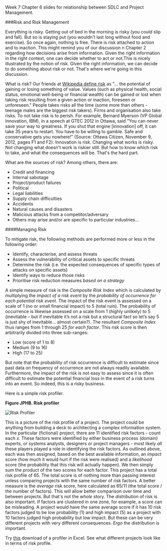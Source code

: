 Week 7 Chapter 6 slides for relationship between SDLC and Project Management. 

###Risk and Risk Management

Everything is risky. Getting out of bed in the morning is risky (you could slip and fall). But so is staying put (you wouldn't last long without food and exercise). So once again, nothing is free. There is risk attached to action and to inaction. This might remind you of our discussion n Chapter 2 regarding how decisions arise from information. Given the right information in the right context, one can decide whether to act or not.This is nicely illustrated by the notion of risk. Given the right information, we can decide to do something about risk or not. That's where we're going in this discussion. 

What is risk? Our friends at [Wikipedia define risk](https://en.wikipedia.org/wiki/Risk) as "... the potential of gaining or losing something of value. Values (such as physical health, social status, emotional well-being or financial wealth) can be gained or lost when taking risk resulting from a given action or inaction, foreseen or unforeseen." People takes risks all the time (some more than others - teenage males are the biggest risk takers). Firms and organisation also take risks. To not take risk is to perish. For example, Bernard Myerson (VP Global Innovation, IBM), in a speech at GTEC 2012 in Ottawa, said ”You can never save your way to greatness. If you shut that engine [innovation] off, it can take 35 years to restart. You have to be willing to gamble. Safe and conservative gets you nowhere!” (Source: Ottawa Citizen, November 9, 2012, pages F1 and F2). Innovation is risk. Changing what works is risky. Not changing what doesn't work is riskier still. But how to know which risk to take, and what the consequences will be. That's the hard part. 

What are the sources of risk? Among others, there are:

- Credit and financing
- Internal sabotage
- Project/product failures
- Political
- Legal liabilities
- Supply chain difficulties
- Accidents
- Natural causes and disasters
- Malicious attacks from a competitor/adversary
- Others may arise and/or are specific to particular industries...

####Managing Risk

To mitigate risk, the following methods are performed more or less in the following order:

- Identify, characterise, and assess threats
- Assess the vulnerability of critical assets to specific threats
- Determine the risk (i.e. the expected consequences of specific types of attacks on specific assets)
- Identify ways to reduce those risks
- Prioritise risk reduction measures *based on a strategy*

A simple measure of risk is the *Composite Risk Index* which is calculated by multiplying the *impact of a risk event* by the *probability of occurrence for each potential risk event*. The impact of the risk event is assessed on a scale of 1 (no or small financial impact) to 5 (total ruin). The probability of occurrence is likewise assessed on a scale from 1 (highly unlikely) to 5 (inevitable – but if inevitable it’s not a risk but a structural fact so let’s say 5 is just shy of inevitable... almost certain?). The resultant *Composite Index* thus ranges from 1 through 25 *for each factor*. This risk score is then arbitrarily divided into three sub-ranges:

- Low (score of 1 to 8)
- Medium (9 to 16)
- High (17 to 25)

But note that the probability of risk occurrence is difficult to estimate since past data on frequency of occurrence are not always readily available.
Furthermore, the impact of the risk is not easy to assess since it is often difficult to estimate the potential financial loss in the event of a risk turns into an event. So indeed, this is a risky business. 

Here is a simple risk profiler.

**Figure JPHB. Risk profiler**

![Risk Profiler](https://raw.githubusercontent.com/robertriordan/2400/master/Images/risk_profiler.png)

This is a picture of the risk profile of a project. The project could be anything from building a deck to architecting a complex information system. In the particular (fictional) project, there are 11 identified risk factors - count each *x*. These factors were identified by either business process (domain) experts, or systems analysts, designers or project managers - most likely *all* these players played a role in identifying the risk factors. As outlined above, each was then assigned, based on the best available information, an *impact* score (how much it would hurt if the risk were realised) and a *likelihood* score (the probability that this risk will actually happen). We then simply sum the product of the two scores for each factor. This project has a total risk profile of 65. The total score is of nothing more than passing interest unless comparing projects with the same number of risk factors. A better measure is the *average* risk score, here calculated as 65/11 (the total score / the number of factors). This will allow better comparison over time and between projects. But that's not the *whole* story. The *distribution* of risk is also important. If factors are clustered in one zone, for example, a score can be misleading. A project would have the same average score if it has 10 risk factors judged to be low probability (1) and high impact (5) as a project with 10 factors judged high probability but low impact. But these can be very different projects with very different consequences. *Ergo* the distribution is important.  

Try [this](https://raw.githubusercontent.com/robertriordan/2400/master/resources/risk_profiler.xlsx) download of a profiler in Excel. See what different projects look like in terms of risk profile.  
